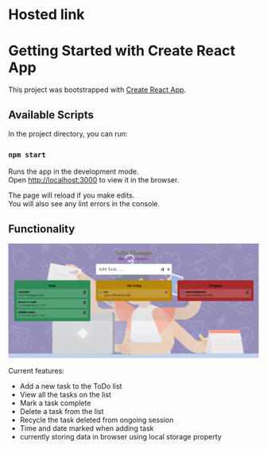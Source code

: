 # Hosted link


# Getting Started with Create React App

This project was bootstrapped with [Create React App](https://github.com/facebook/create-react-app).

## Available Scripts

In the project directory, you can run:

### `npm start`

Runs the app in the development mode.\
Open [http://localhost:3000](http://localhost:3000) to view it in the browser.

The page will reload if you make edits.\
You will also see any lint errors in the console.

## Functionality

![](Screenshot.png)

Current features:

- Add a new task to the ToDo list
- View all the tasks on the list
- Mark a task complete
- Delete a task from the list
- Recycle the task deleted from ongoing session
- Time and date marked when adding task
- currently storing data in browser using  local storage property
